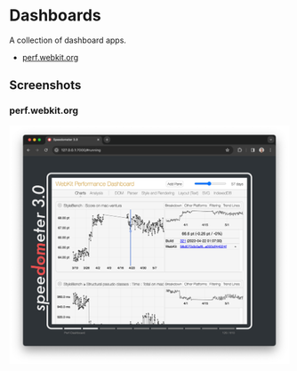 # Dashboards

A collection of dashboard apps.

-   [perf.webkit.org](./perf.webkit.org/README.md)

## Screenshots

### perf.webkit.org

![perf.webkit.org](./screenshot_perf.png)